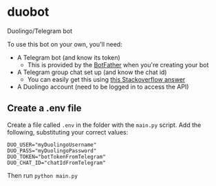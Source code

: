 # duobot
Duolingo/Telegram bot

To use this bot on your own, you'll need:

- A Telegram bot (and know its token)
  - This is provided by the [BotFather](https://telegram.me/BotFather) when you're creating your bot
- A Telegram group chat set up (and know the chat id)
  - You can easily get this using [this Stackoverflow answer](https://stackoverflow.com/a/32572159/4034665)
- A Duolingo account (need to be logged in to access the API)

## Create a .env file

Create a file called `.env` in the folder with the `main.py` script. Add the following, substituting your correct values:

```shell
DUO_USER="myDuolingoUsername"
DUO_PASS="myDuolingoPassword"
DUO_TOKEN="botTokenFromTelegram"
DUO_CHAT_ID="chatIdFromTelegram"
```

Then run `python main.py`
